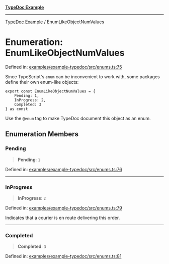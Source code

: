 [**TypeDoc Example**](../README.md)

***

[TypeDoc Example](../globals.md) / EnumLikeObjectNumValues

# Enumeration: EnumLikeObjectNumValues

Defined in: [examples/example-typedoc/src/enums.ts:75](https://github.com/ocavue/tsdocs/blob/2f8c0a17dd6e463365fb6ab0a4b429c67f8821f6/examples/example-typedoc/src/enums.ts#L75)

Since TypeScript's `enum` can be inconvenient to work with, some packages define their own enum-like objects:

```
export const EnumLikeObjectNumValues = {
    Pending: 1,
    InProgress: 2,
    Completed: 3
} as const
```

Use the `@enum` tag to make TypeDoc document this object as an enum.

## Enumeration Members

### Pending

> **Pending**: `1`

Defined in: [examples/example-typedoc/src/enums.ts:76](https://github.com/ocavue/tsdocs/blob/2f8c0a17dd6e463365fb6ab0a4b429c67f8821f6/examples/example-typedoc/src/enums.ts#L76)

***

### InProgress

> **InProgress**: `2`

Defined in: [examples/example-typedoc/src/enums.ts:79](https://github.com/ocavue/tsdocs/blob/2f8c0a17dd6e463365fb6ab0a4b429c67f8821f6/examples/example-typedoc/src/enums.ts#L79)

Indicates that a courier is en route delivering this order.

***

### Completed

> **Completed**: `3`

Defined in: [examples/example-typedoc/src/enums.ts:81](https://github.com/ocavue/tsdocs/blob/2f8c0a17dd6e463365fb6ab0a4b429c67f8821f6/examples/example-typedoc/src/enums.ts#L81)
